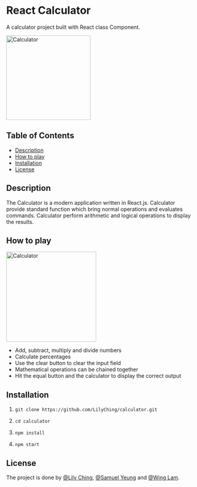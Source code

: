 # React Calculator
A calculator project built with React class Component.

<img width="225" alt="Calculator" src="https://user-images.githubusercontent.com/106130121/182583964-d5a9d175-7f37-4053-8da0-d9f668d54fe0.png">

## Table of Contents
* [Description](#description)
* [How to play](#how-to-play)
* [Installation](#installation)
* [License](#license)

## Description
The Calculator is a modern application written in React.js. Calculator provide standard function which bring normal operations and evaluates commands. Calculator perform arithmetic and logical operations to display the results.

## How to play
<img width="240" alt="Calculator" src="https://user-images.githubusercontent.com/106130121/182668791-3e44d15e-5b89-4ac0-abf0-22ac77b53893.gif">

* Add, subtract, multiply and divide numbers
* Calculate percentages
* Use the clear button to clear the input field
* Mathematical operations can be chained together
* Hit the equal button and the calculator to display the correct output

##  Installation

1. `git clone https://github.com/LilyChing/calculator.git`

2. `cd calculator`

3. `npm install`

4. `npm start`

## License

The project is done by [@Lily Ching](https://github.com/LilyChing), [@Samuel Yeung](https://github.com/FancyBubble) and [@Wing Lam](https://github.com/Winglam13).
